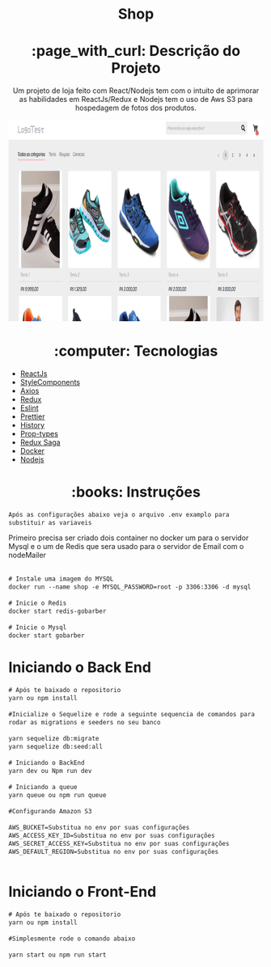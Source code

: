 <h1 align="center">Shop</h1>

<h1 align="center">:page_with_curl: Descrição do Projeto</h1>

<p align="center">Um projeto de loja feito com React/Nodejs tem com o intuito de aprimorar as habilidades em ReactJs/Redux e Nodejs tem o uso de Aws S3 para hospedagem de fotos dos produtos.</p>

<p align="center">
  <img width="1000" height="400" src="img/gif.gif">
</p>


<h1 align="center">:computer: Tecnologias</h1>

<ul>
    <li><a href="https://pt-br.reactjs.org/">ReactJs</a></li>
    <li><a href="https://styled-components.com/">StyleComponents</a></li>
    <li><a href="https://github.com/axios/axios">Axios</a></li>
    <li><a href="https://redux.js.org/">Redux</a></li>
  <li><a href="https://eslint.org/">Eslint</a></li>
  <li><a href="https://prettier.io/">Prettier</a></li>
  <li><a href="https://www.npmjs.com/package/history">History</a></li>
  <li><a href="https://www.npmjs.com/package/prop-types">Prop-types</a></li>
  <li><a href="https://redux-saga.js.org/">Redux Saga</a></li>
  <li><a href="https://www.docker.com/">Docker</a></li>
  <li><a href="https://nodejs.org/en/">Nodejs</a></li>
  
</ul>

<h1 align="center"> 
	:books: Instruções 
</h1>

	Após as configurações abaixo veja o arquivo .env examplo para substituir as variaveis

<p>Primeiro precisa ser criado dois container no docker um para o servidor Mysql e o um de Redis que sera usado para o servidor de Email com o nodeMailer </p>

```

# Instale uma imagem do MYSQL
docker run --name shop -e MYSQL_PASSWORD=root -p 3306:3306 -d mysql

# Inicie o Redis
docker start redis-gobarber

# Inicie o Mysql
docker start gobarber
```

<h1>Iniciando o Back End</h1>

```
# Após te baixado o repositorio 
yarn ou npm install

#Inicialize o Sequelize e rode a seguinte sequencia de comandos para rodar as migrations e seeders no seu banco 

yarn sequelize db:migrate
yarn sequelize db:seed:all

# Iniciando o BackEnd
yarn dev ou Npm run dev

# Iniciando a queue
yarn queue ou npm run queue

#Configurando Amazon S3

AWS_BUCKET=Substitua no env por suas configurações
AWS_ACCESS_KEY_ID=Substitua no env por suas configurações
AWS_SECRET_ACCESS_KEY=Substitua no env por suas configurações
AWS_DEFAULT_REGION=Substitua no env por suas configurações


```


<h1>Iniciando o Front-End</h1>

```
# Após te baixado o repositorio 
yarn ou npm install

#Simplesmente rode o comando abaixo

yarn start ou npm run start

```
